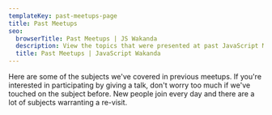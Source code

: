 ```yaml
---
templateKey: past-meetups-page
title: Past Meetups
seo:
  browserTitle: Past Meetups | JS Wakanda
  description: View the topics that were presented at past JavaScript Montreal meetups.
  title: Past Meetups | JavaScript Wakanda
---
```

Here are some of the subjects we've covered in previous meetups. If you're interested in participating by giving a talk, don't worry too much if we've touched on the subject before. New people join every day and there are a lot of subjects warranting a re-visit.
